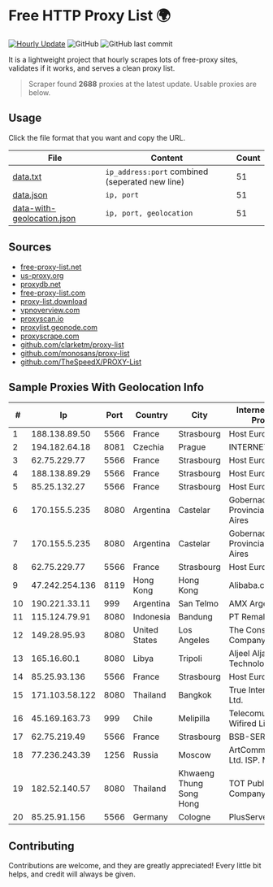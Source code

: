 
# Free HTTP Proxy List 🌍

[![Hourly Update](https://github.com/mertguvencli/http-proxy-list/actions/workflows/main.yml/badge.svg?branch=main)](https://github.com/mertguvencli/http-proxy-list/actions/workflows/main.yml)
![GitHub](https://img.shields.io/github/license/mertguvencli/http-proxy-list)
![GitHub last commit](https://img.shields.io/github/last-commit/mertguvencli/http-proxy-list)

It is a lightweight project that hourly scrapes lots of free-proxy sites, validates if it works, and serves a clean proxy list.


> Scraper found **2688** proxies at the latest update. Usable proxies are below.

## Usage

Click the file format that you want and copy the URL.


|File|Content|Count|
|----|-------|-----|
|[data.txt](https://raw.githubusercontent.com/mertguvencli/http-proxy-list/main/proxy-list/data.txt)|`ip_address:port` combined (seperated new line)|51|
|[data.json](https://raw.githubusercontent.com/mertguvencli/http-proxy-list/main/proxy-list/data.json)|`ip, port`|51|
|[data-with-geolocation.json](https://raw.githubusercontent.com/mertguvencli/http-proxy-list/main/proxy-list/data-with-geolocation.json)|`ip, port, geolocation`|51|

## Sources

* [free-proxy-list.net](https://free-proxy-list.net)
* [us-proxy.org](https://www.us-proxy.org)
* [proxydb.net](http://proxydb.net)
* [free-proxy-list.com](https://free-proxy-list.com/?page=&port=&type%5B%5D=http&type%5B%5D=https&up_time=0&search=Search)
* [proxy-list.download](https://www.proxy-list.download/HTTP)
* [vpnoverview.com](https://vpnoverview.com/privacy/anonymous-browsing/free-proxy-servers)
* [proxyscan.io](https://www.proxyscan.io)
* [proxylist.geonode.com](https://proxylist.geonode.com/api/proxy-list?limit=300&page=1&sort_by=lastChecked&sort_type=desc&protocols=http,https)
* [proxyscrape.com](https://api.proxyscrape.com/v2/?request=displayproxies&protocol=http&timeout=10000&country=all&ssl=all&anonymity=all)
* [github.com/clarketm/proxy-list](https://raw.githubusercontent.com/clarketm/proxy-list/master/proxy-list-raw.txt)
* [github.com/monosans/proxy-list](https://raw.githubusercontent.com/monosans/proxy-list/main/proxies/http.txt)
* [github.com/TheSpeedX/PROXY-List](https://raw.githubusercontent.com/TheSpeedX/PROXY-List/master/http.txt)


## Sample Proxies With Geolocation Info

|#|Ip|Port|Country|City|Internet Service Provider|
|-|--|----|-------|----|-------------------------|
|1|188.138.89.50|5566|France|Strasbourg|Host Europe GmbH|
|2|194.182.64.18|8081|Czechia|Prague|INTERNET CZ, a.s.|
|3|62.75.229.77|5566|France|Strasbourg|Host Europe GmbH|
|4|188.138.89.29|5566|France|Strasbourg|Host Europe GmbH|
|5|85.25.132.27|5566|France|Strasbourg|Host Europe GmbH|
|6|170.155.5.235|8080|Argentina|Castelar|Gobernacion de la Provincia de Buenos Aires|
|7|170.155.5.235|8080|Argentina|Castelar|Gobernacion de la Provincia de Buenos Aires|
|8|62.75.229.77|5566|France|Strasbourg|Host Europe GmbH|
|9|47.242.254.136|8119|Hong Kong|Hong Kong|Alibaba.com LLC|
|10|190.221.33.11|999|Argentina|San Telmo|AMX Argentina S.A.|
|11|115.124.79.91|8080|Indonesia|Bandung|PT Remala Abadi|
|12|149.28.95.93|8080|United States|Los Angeles|The Constant Company|
|13|165.16.60.1|8080|Libya|Tripoli|Aljeel Aljadeed For Technology|
|14|85.25.93.136|5566|France|Strasbourg|Host Europe GmbH|
|15|171.103.58.122|8080|Thailand|Bangkok|True Internet Co., Ltd.|
|16|45.169.163.73|999|Chile|Melipilla|Telecomunicaciones Wifired Limitada|
|17|62.75.219.49|5566|France|Strasbourg|BSB-SERVICE|
|18|77.236.243.39|1256|Russia|Moscow|ArtCommunications Ltd. ISP. Moscow|
|19|182.52.140.57|8080|Thailand|Khwaeng Thung Song Hong|TOT Public Company Limited|
|20|85.25.91.156|5566|Germany|Cologne|PlusServer GmbH|



## Contributing

Contributions are welcome, and they are greatly appreciated! Every
little bit helps, and credit will always be given.

